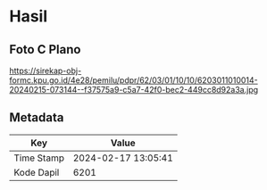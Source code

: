 # Hasil

## Foto C Plano

https://sirekap-obj-formc.kpu.go.id/4e28/pemilu/pdpr/62/03/01/10/10/6203011010014-20240215-073144--f37575a9-c5a7-42f0-bec2-449cc8d92a3a.jpg


## Metadata

| Key        | Value               |
| ---------- | ------------------- |
| Time Stamp | 2024-02-17 13:05:41 |
| Kode Dapil | 6201                |



